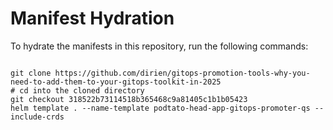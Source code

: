 
# Manifest Hydration

To hydrate the manifests in this repository, run the following commands:

```shell

git clone https://github.com/dirien/gitops-promotion-tools-why-you-need-to-add-them-to-your-gitops-toolkit-in-2025
# cd into the cloned directory
git checkout 318522b73114518b365468c9a81405c1b1b05423
helm template . --name-template podtato-head-app-gitops-promoter-qs --include-crds
```